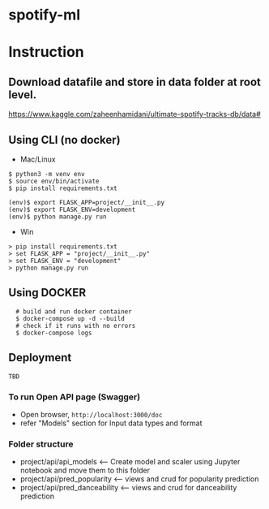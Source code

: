 # spotify-ml

# Instruction

## Download datafile and store in data folder at root level.

https://www.kaggle.com/zaheenhamidani/ultimate-spotify-tracks-db/data#

## Using CLI (no docker)

- Mac/Linux

```
$ python3 -m venv env
$ source env/bin/activate
$ pip install requirements.txt

(env)$ export FLASK_APP=project/__init__.py
(env)$ export FLASK_ENV=development
(env)$ python manage.py run
```

- Win

```
> pip install requirements.txt
> set FLASK_APP = "project/__init__.py"
> set FLASK_ENV = "development"
> python manage.py run
```

## Using DOCKER

```
  # build and run docker container
  $ docker-compose up -d --build
  # check if it runs with no errors
  $ docker-compose logs
```

## Deployment

```
TBD
```

### To run Open API page (Swagger)

- Open browser, `http://localhost:3000/doc`
- refer "Models" section for Input data types and format

### Folder structure

- project/api/api_models <-- Create model and scaler using Jupyter notebook and move them to this folder
- project/api/pred_popularity <-- views and crud for popularity prediction
- project/api/pred_danceability <-- views and crud for danceability prediction
